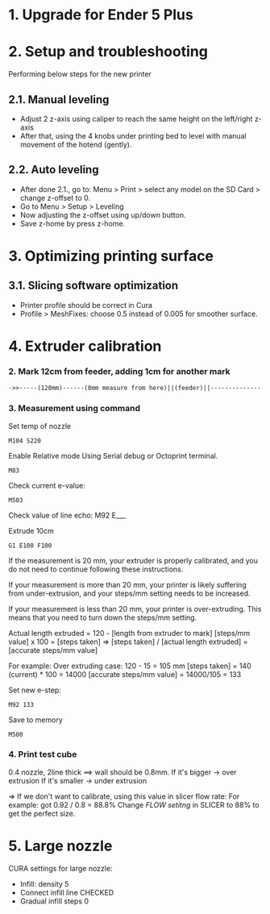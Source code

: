 # 1. Upgrade for Ender 5 Plus

# 2. Setup and troubleshooting
Performing below steps for the new printer
## 2.1. Manual leveling
- Adjust 2 z-axis using caliper to reach the same height on the left/right z-axis
- After that, using the 4 knobs under printing bed to level with manual movement of the hotend (gently).
## 2.2. Auto leveling
- After done 2.1., go to:
Menu > Print > select any model on the SD Card > change z-offset to 0.
- Go to Menu > Setup > Leveling
- Now adjusting the z-offset using up/down button.
- Save z-home by press z-home.

# 3. Optimizing printing surface
## 3.1. Slicing software optimization
- Printer profile should be correct in Cura
- Profile > MeshFixes: choose 0.5 instead of 0.005 for smoother surface.

# 4. Extruder calibration
### 2. Mark 12cm from feeder, adding 1cm for another mark
```
->>-----(120mm)------(0mm measure from here)||(feeder)||--------------
```

### 3. Measurement using command 
Set temp of nozzle
```
M104 S220
```

Enable Relative mode
Using Serial debug or Octoprint terminal.
```
M83
```

Check current e-value:
```
M503
```
Check value of line echo: M92 E___

Extrude 10cm
```
G1 E100 F100
```

If the measurement is 20 mm, your extruder is properly calibrated, and you do not need to continue following these instructions.

If your measurement is more than 20 mm, your printer is likely suffering from under-extrusion, and your steps/mm setting needs to be increased.

If your measurement is less than 20 mm, your printer is over-extruding. This means that you need to turn down the steps/mm setting.

Actual length extruded = 120 -  [length from extruder to mark]
[steps/mm value] x 100 = [steps taken]
=> [steps taken] / [actual length extruded] = [accurate steps/mm value]

For example:
Over extruding case: 120 - 15 = 105 mm
[steps taken] = 140 (current) * 100 = 14000
[accurate steps/mm value] = 14000/105 = 133

Set new e-step:
```
M92 133
```

Save to memory
```
M500
```

### 4. Print test cube
0.4 nozzle, 2line thick ==> wall should be 0.8mm.
If it's bigger -> over extrusion
If it's smaller -> under extrusion

=> If we don't want to calibrate, using this value in slicer flow rate:
For example: got 0.92 / 0.8 = 88.8% 
Change *FLOW setitng* in SLICER to 88% to get the perfect size.

# 5. Large nozzle
 CURA settings for large nozzle:
 - Infill: density 5
 - Connect infill line CHECKED
 - Gradual infill steps 0
